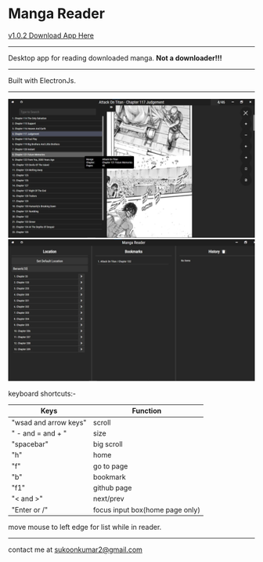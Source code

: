 # Manga Reader

[v1.0.2 Download App Here](https://sukoont.github.io/mangareader/)

---

Desktop app for reading downloaded manga.
**Not a downloader!!!**

---

Built with ElectronJs.

---

![Screenshot](assets/Screenshot%202021-06-21%20035234.jpg)
![Screenshot](assets/Screenshot%202021-06-21%20035509.jpg)

keyboard shortcuts:-

| Keys                  | Function                        |
| --------------------- | ------------------------------- |
| "wsad and arrow keys" | scroll                          |
| " - and = and + "     | size                            |
| "spacebar"            | big scroll                      |
| "h"                   | home                            |
| "f"                   | go to page                      |
| "b"                   | bookmark                        |
| "f1"                  | github page                     |
| "< and >"             | next/prev                       |
| "Enter or /"          | focus input box(home page only) |

move mouse to left edge for list while in reader.

---

contact me at sukoonkumar2@gmail.com
